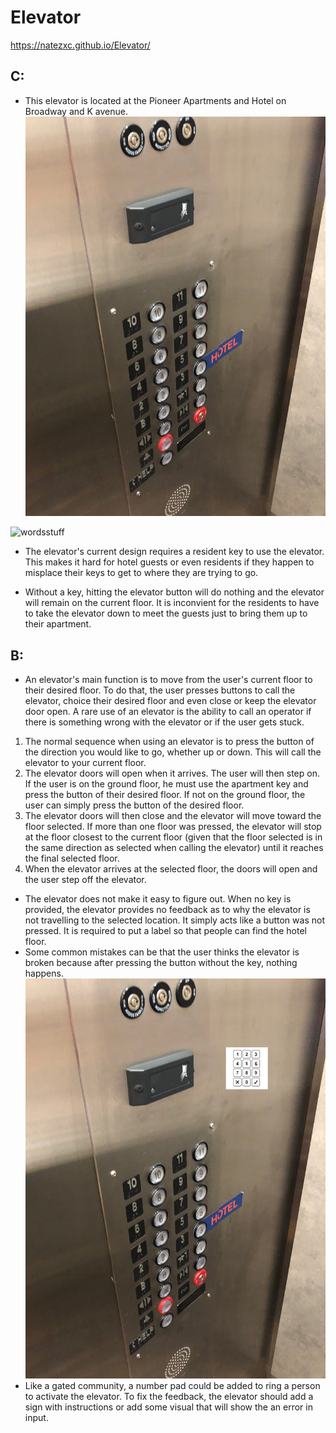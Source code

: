# Elevator

https://natezxc.github.io/Elevator/
## C:
* This elevator is located at the Pioneer Apartments and Hotel on Broadway and K avenue.
 ![wordsstuff](photo.jpg)
 
![wordsstuff](gif.gif)

* The elevator's current design requires a resident key to use the elevator. This makes it hard for hotel guests or even residents if they happen to misplace their keys to get to where they are trying to go.

* Without a key, hitting the elevator button will do nothing and the elevator will remain on the current floor. It is inconvient for the residents to have to take the elevator down to meet the guests just to bring them up to their apartment.

## B:

* An elevator's main function is to move from the user's current floor to their desired floor. To do that, the user presses buttons to call the elevator, choice their desired floor and even close or keep the elevator door open. A rare use of an elevator is the ability to call an operator if there is something wrong with the elevator or if the user gets stuck.

1. The normal sequence when using an elevator is to press the button of the direction you would like to go, whether up or down. This will call the elevator to your current floor.
2. The elevator doors will open when it arrives. The user will then step on. If the user is on the ground floor, he must use the apartment key and press the button of their desired floor. If not on the ground floor, the user can simply press the button of the desired floor. 
3. The elevator doors will then close and the elevator will move toward the floor selected. If more than one floor was pressed, the elevator will stop at the floor closest to the current floor (given that the floor selected is in the same direction as selected when calling the elevator) until it reaches the final selected floor. 
4. When the elevator arrives at the selected floor, the doors will open and the user step off the elevator.

* The elevator does not make it easy to figure out. When no key is provided, the elevator provides no feedback as to why the elevator is not travelling to the selected location. It simply acts like a button was not pressed. It is required to put a label so that people can find the hotel floor.
* Some common mistakes can be that the user thinks the elevator is broken because after pressing the button without the key, nothing happens.
![photo](photo2.JPG)
* Like a gated community, a number pad could be added to ring a person to activate the elevator. To fix the feedback, the elevator should add a sign with instructions or add some visual that will show the an error in input.
